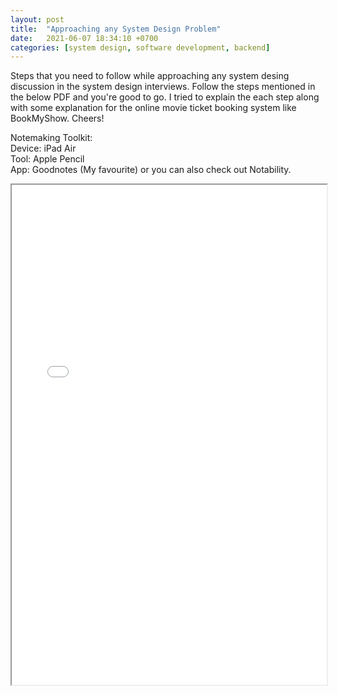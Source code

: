 ```yaml
---
layout: post
title:  "Approaching any System Design Problem"
date:   2021-06-07 18:34:10 +0700
categories: [system design, software development, backend]
---
```

Steps that you need to follow while approaching any system desing discussion in the system design interviews.
Follow the steps mentioned in the below PDF and you're good to go.
I tried to explain the each step along with some explanation for the online movie ticket booking system like BookMyShow.
Cheers!

Notemaking Toolkit:
<br>
Device: iPad Air
<br>
Tool: Apple Pencil
<br>
App: Goodnotes (My favourite) or you can also check out Notability.
<br>
<iframe src="/pdf/AASDD.pdf" width="100%" height="800rem">
This browser does not support PDFs. Please download the PDF to view it: <a href="/pdf/AASDD.pdf">Download PDF</a>
</iframe>